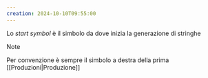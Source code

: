 ```yaml
---
creation: 2024-10-10T09:55:00
---
```

Lo *start symbol* è il simbolo da dove inizia la generazione di stringhe

>[!note] 
>Per convenzione è sempre il simbolo a destra della prima [[Produzioni|Produzione]]

